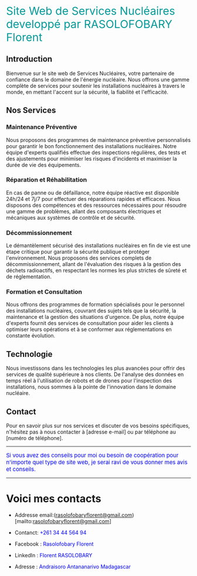 
<span style="color:#099;font-size:30px;">
    Site Web de Services Nucléaires developpé par RASOLOFOBARY Florent
</span>

## Introduction

Bienvenue sur le site web de Services Nucléaires, votre partenaire de confiance dans le domaine de l'énergie nucléaire. Nous offrons une gamme complète de services pour soutenir les installations nucléaires à travers le monde, en mettant l'accent sur la sécurité, la fiabilité et l'efficacité.

## Nos Services

### Maintenance Préventive

Nous proposons des programmes de maintenance préventive personnalisés pour garantir le bon fonctionnement des installations nucléaires. Notre équipe d'experts qualifiés effectue des inspections régulières, des tests et des ajustements pour minimiser les risques d'incidents et maximiser la durée de vie des équipements.

### Réparation et Réhabilitation

En cas de panne ou de défaillance, notre équipe réactive est disponible 24h/24 et 7j/7 pour effectuer des réparations rapides et efficaces. Nous disposons des compétences et des ressources nécessaires pour résoudre une gamme de problèmes, allant des composants électriques et mécaniques aux systèmes de contrôle et de sécurité.

### Décommissionnement

Le démantèlement sécurisé des installations nucléaires en fin de vie est une étape critique pour garantir la sécurité publique et protéger l'environnement. Nous proposons des services complets de décommissionnement, allant de l'évaluation des risques à la gestion des déchets radioactifs, en respectant les normes les plus strictes de sûreté et de réglementation.

### Formation et Consultation

Nous offrons des programmes de formation spécialisés pour le personnel des installations nucléaires, couvrant des sujets tels que la sécurité, la maintenance et la gestion des situations d'urgence. De plus, notre équipe d'experts fournit des services de consultation pour aider les clients à optimiser leurs opérations et à se conformer aux réglementations en constante évolution.

## Technologie

Nous investissons dans les technologies les plus avancées pour offrir des services de qualité supérieure à nos clients. De l'analyse des données en temps réel à l'utilisation de robots et de drones pour l'inspection des installations, nous sommes à la pointe de l'innovation dans le domaine nucléaire.

## Contact

Pour en savoir plus sur nos services et discuter de vos besoins spécifiques, n'hésitez pas à nous contacter à [adresse e-mail] ou par téléphone au [numéro de téléphone].

---

<span style="color:blue;font-size:15px;">
    Si vous avez des conseils pour moi ou besoin de coopération pour n'importe quel type de site web, je serai ravi de vous donner mes avis et conseils. 
</span>

 --------------------

# Voici mes contacts



- Addresse email:(rasolofobaryflorent@gmail.com)[mailto:rasolofobaryflorent@gmail.com]


 - Contanct: <span style="color:blue;">+261 34 44 564 94 </span>
  - Facebook : <span style="color:blue;">Rasolofobary Florent </span>
  - LinkedIn : <span style="color:blue">Florent RASOLOBARY </span>
  - Adresse : <span style="color:blue;">Andraisoro Antananarivo Madagascar </span>
